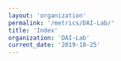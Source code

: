 ```yaml
---
layout: 'organization'
permalink: '/metrics/DAI-Lab/'
title: 'Index'
organization: 'DAI-Lab'
current_date: '2019-10-25'
---
```

